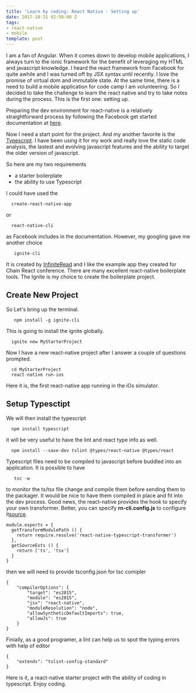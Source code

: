 ```yaml
---
title: 'Learn by coding: React Native - Setting up'
date: 2017-10-31 02:50:00 Z
tags:
- react-native
- mobile
template: post
---
```


I am a fan of Angular. When it comes down to develop mobile applications, I always turn to the ionic framework for the benefit of leveraging my HTML and javascript knowledge. I heard the react framework from Facebook for quite awhile and I was turned off by JSX syntax until recently. I love the promise of virtual dom and immutable state. At the same time, there is a need to build a mobile application for code camp I am volunteering. So I decided to take the challenge to learn the react native and try to take notes during the process. This is the first one: setting up.

<!--more-->

Preparing the dev environment for react-native is a relatively straightforward process by following the Facebook get started documentation at [here](https://facebook.github.io/react-native/docs/getting-started.html).

Now I need a start point for the project. And my another favorite is the [Typescript](https://www.typescriptlang.org/). I have been using it for my work and really love the static code analysis, the lastest and evolving javascript features and the ability to target the older version of javascript. 

So here are my two requirements 
* a starter boilerplate
* the ability to use Typescript

I could have used the 
```
  create-react-native-app
```
or
```
  react-native-cli
```
as Facebook includes in the documentation. However, my googling gave me another choice 
```
   ignite-cli
```
It is created by [InfiniteRead](https://github.com/infinitered/ignite) and I like the example app they created for Chain React conference. There are many excellent react-native boilerplate tools. The Ignite is my choice to create the boilerplate project.

## Create New Project

So Let's bring up the terminal.
```
   npm install -g ignite-cli
```
This is going to install the ignite globally.

```
  ignite new MyStarterProject
```
Now I have a new react-native project after I answer a couple of questions prompted.

```  
  cd MyStarterProject
  react-native run-ios
```
Here it is, the first react-native app running in the iOs simulator.

## Setup Typesctipt

We will then install the typescript
```
  npm install typescript
```
it will be very useful to have the lint and react type info as well.
```
  npm install --save-dev tslint @types/react-native @types/react
```
 Typescript files need to be compiled to javascript before buddled into an application. It is possible to have 
```
   tsc -w
```
to monitor the ts/tsx file change and compile them before sending them to the packager. It would be nice to have them compiled in place and fit into the dev process. Good news, the react-native provides the hook to specify your own transformer. Better, you can specify **rn-cli.config.js** to configure it[source](http://www.cbrevik.com/easy-typescript-with-react-native/).
```
module.exports = {
  getTransformModulePath () {
    return require.resolve('react-native-typescript-transformer')
  },
  getSourceExts () {
    return ['ts', 'tsx']
  }
}
```
then we will need to provide tsconfig.json for tsc comipler 
```
{
    "compilerOptions": {
        "target": "es2015",
        "module": "es2015",
        "jsx": "react-native",
        "moduleResolution": "node",
        "allowSyntheticDefaultImports": true,
        "allowJs": true
    }
}
```
Finially, as a good programer, a lint can help us to spot the typing errors with help of editor

```
{
    "extends": "tslint-config-standard"
}
```

Here is it, a react-native starter project with the ability of coding in typescript.
Enjoy coding.

